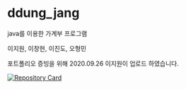 # ddung_jang
java를 이용한 가계부 프로그램

이지원, 이창현, 이진도, 오형민

포트폴리오 증빙을 위해 2020.09.26 이지원이 업로드 하였습니다. 

[![Repository Card](https://widget.realdeveloper.pro/api/card?user=isdiscodead&repo=ddung_jang)](https://github.com/isdiscodead/ddung_jang/)
